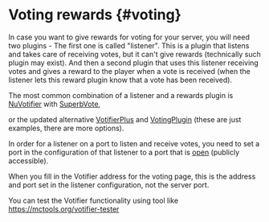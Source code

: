 # Voting rewards {#voting}
In case you want to give rewards for voting for your server, you will need two plugins - The first one is called "listener". This is a plugin that listens and takes care of receiving votes, but it can't give rewards (technically such plugin may exist). And then a second plugin that uses this listener receiving votes and gives a reward to the player when a vote is received (when the listener lets this  reward plugin know that a vote has been received).

The most common combination of a listener and a rewards plugin is [NuVotifier](https://www.spigotmc.org/resources/nuvotifier.13449/) with [SuperbVote](https://www.spigotmc.org/resources/superbvote.106203/),

or the updated alternative [VotifierPlus](https://www.spigotmc.org/resources/votifierplus.74040/) and [VotingPlugin](https://www.spigotmc.org/resources/votingplugin.15358/) (these are just examples, there are more options).

In order for a listener on a port to listen and receive votes, you need to set a port in the configuration of that listener to a port that is [open](../general/address-ports.md#open-port) (publicly accessible).

When you fill in the Votifier address for the voting page, this is the address and port set in the listener configuration, not the server port.

You can test the Votifier functionality using tool like <https://mctools.org/votifier-tester>
